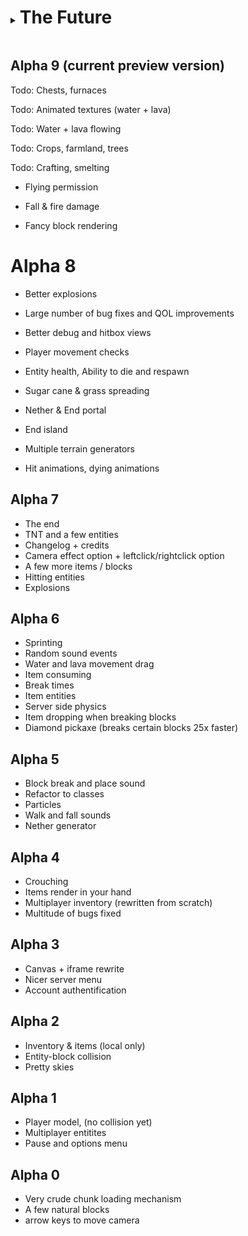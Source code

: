 <details> <summary> <h1 style="display:inline-block"> The Future </h1> </summary>

Beta 1.0

Excitement awaits...

</details>

## Alpha 9 (current preview version)

Todo: Chests, furnaces

Todo: Animated textures (water + lava)

Todo: Water + lava flowing

Todo: Crops, farmland, trees

Todo: Crafting, smelting

- Flying permission

- Fall & fire damage

- Fancy block rendering

# Alpha 8

- Better explosions

- Large number of bug fixes and QOL improvements

- Better debug and hitbox views

- Player movement checks

- Entity health, Ability to die and respawn

- Sugar cane & grass spreading

- Nether & End portal

- End island

- Multiple terrain generators

- Hit animations, dying animations

## Alpha 7

- The end
- TNT and a few entities
- Changelog + credits
- Camera effect option + leftclick/rightclick option
- A few more items / blocks
- Hitting entities
- Explosions

## Alpha 6

- Sprinting
- Random sound events
- Water and lava movement drag
- Item consuming
- Break times
- Item entities
- Server side physics
- Item dropping when breaking blocks
- Diamond pickaxe (breaks certain blocks 25x faster)

## Alpha 5

- Block break and place sound
- Refactor to classes
- Particles
- Walk and fall sounds
- Nether generator

## Alpha 4

- Crouching
- Items render in your hand
- Multiplayer inventory (rewritten from scratch)
- Multitude of bugs fixed

## Alpha 3

- Canvas + iframe rewrite
- Nicer server menu
- Account authentification

## Alpha 2

- Inventory & items (local only)
- Entity-block collision
- Pretty skies

## Alpha 1

- Player model, (no collision yet)
- Multiplayer entitites
- Pause and options menu

## Alpha 0

- Very crude chunk loading mechanism
- A few natural blocks
- arrow keys to move camera